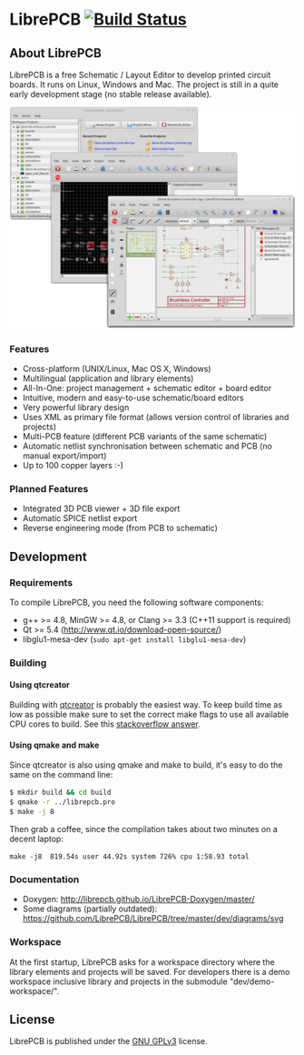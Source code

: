 # LibrePCB [![Build Status](https://travis-ci.org/LibrePCB/LibrePCB.svg?branch=master)](https://travis-ci.org/LibrePCB/LibrePCB)

## About LibrePCB

LibrePCB is a free Schematic / Layout Editor to develop printed circuit boards.
It runs on Linux, Windows and Mac. The project is still in a quite early
development stage (no stable release available).

![Screenshot](doc/screenshot.png)

### Features
- Cross-platform (UNIX/Linux, Mac OS X, Windows)
- Multilingual (application and library elements)
- All-In-One: project management + schematic editor + board editor
- Intuitive, modern and easy-to-use schematic/board editors
- Very powerful library design
- Uses XML as primary file format (allows version control of libraries and projects)
- Multi-PCB feature (different PCB variants of the same schematic)
- Automatic netlist synchronisation between schematic and PCB (no manual export/import)
- Up to 100 copper layers :-)

### Planned Features
- Integrated 3D PCB viewer + 3D file export
- Automatic SPICE netlist export
- Reverse engineering mode (from PCB to schematic)


## Development

### Requirements

To compile LibrePCB, you need the following software components:
- g++ >= 4.8, MinGW >= 4.8, or Clang >= 3.3 (C++11 support is required)
- Qt >= 5.4 (http://www.qt.io/download-open-source/)
- libglu1-mesa-dev (`sudo apt-get install libglu1-mesa-dev`)

### Building

#### Using qtcreator

Building with [qtcreator](http://doc.qt.io/qtcreator/) is probably the easiest
way.  To keep build time as low as possible make sure to set the correct make
flags to use all available CPU cores to build. See this [stackoverflow
answer](https://stackoverflow.com/questions/8860712/setting-default-make-options-for-qt-creator).

#### Using qmake and make

Since qtcreator is also using qmake and make to build, it's easy to do the same
on the command line:

```bash
$ mkdir build && cd build
$ qmake -r ../librepcb.pro
$ make -j 8
```

Then grab a coffee, since the compilation takes about two minutes on a decent
laptop:
```
make -j8  819.54s user 44.92s system 726% cpu 1:58.93 total
```

### Documentation

- Doxygen: http://librepcb.github.io/LibrePCB-Doxygen/master/
- Some diagrams (partially outdated): https://github.com/LibrePCB/LibrePCB/tree/master/dev/diagrams/svg

### Workspace

At the first startup, LibrePCB asks for a workspace directory where the library
elements and projects will be saved.  For developers there is a demo workspace
inclusive library and projects in the submodule "dev/demo-workspace/".

## License

LibrePCB is published under the [GNU GPLv3](http://www.gnu.org/licenses/gpl-3.0.html) license.

